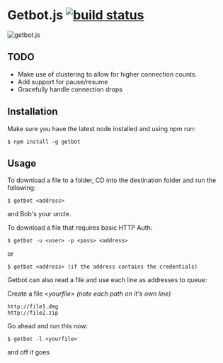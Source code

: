 # Getbot.js [![build status](https://secure.travis-ci.org/dylan/getbot.js.png)](http://travis-ci.org/dylan/getbot.js)
![getbot.js](https://github.com/dylan/getbot.js/raw/master/getbot.gif)

## TODO
* Make use of clustering to allow for higher connection counts.
* Add support for pause/resume
* Gracefully handle connection drops


## Installation
Make sure you have the latest node installed and using npm run:

```
$ npm install -g getbot
```

## Usage

To download a file to a folder, CD into the destination folder and run the following:

```
$ getbot <address>
```
and Bob's your uncle.

To download a file that requires basic HTTP Auth:

```
$ getbot -u <user> -p <pass> <address>
```
or

```
$ getbot <address> (if the address contains the credentials)
```

Getbot can also read a file and use each line as addresses to queue:

Create a file _&lt;yourfile&gt; (note each path on it's own line)_

```
http://file1.dmg
http://file2.zip
```

Go ahead and run this now:

```
$ getbot -l <yourfile>
```
and off it goes